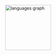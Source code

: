 <img align="right" src="https://github-readme-stats.vercel.app/api/top-langs?username=UltraGhostie&locale=en&hide_title=false&layout=compact&card_width=320&langs_count=5&theme=dracula&hide_border=false" height="150" alt="languages graph"  />
